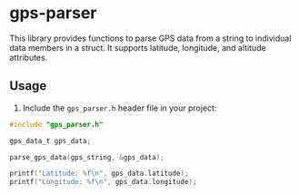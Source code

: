 # gps-parser

This library provides functions to parse GPS data from a string to individual data members in a struct. It supports latitude, longitude, and altitude attributes.

## Usage

1. Include the `gps_parser.h` header file in your project:

```c
#include "gps_parser.h"

gps_data_t gps_data;

parse_gps_data(gps_string, &gps_data);

printf("Latitude: %f\n", gps_data.latitude);
printf("Longitude: %f\n", gps_data.longitude);

```